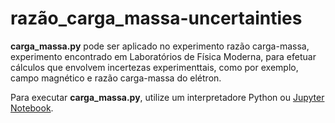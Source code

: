 # razão_carga_massa-uncertainties

**carga_massa.py** pode ser aplicado no experimento razão carga-massa, experimento encontrado em Laboratórios de Física Moderna, para efetuar cálculos que envolvem incertezas experimenttais, como por exemplo, campo magnético e razão carga-massa do elétron.

Para executar **carga_massa.py**, utilize um interpretadore Python ou [Jupyter Notebook](https://jupyter.org/). 
